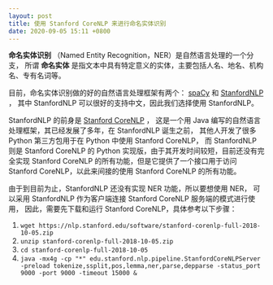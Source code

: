 ```yaml
---
layout: post
title: 使用 Stanford CoreNLP 来进行命名实体识别
date: 2020-09-05 15:11 +0800
---
```


**命名实体识别** （Named Entity Recognition，NER）是自然语言处理的一个分支，
所谓 **命名实体** 是指文本中具有特定意义的实体，主要包括人名、地名、机构名、专有名词等。

目前，命名实体识别做的好的自然语言处理框架有两个：
[spaCy](https://spacy.io/) 和 [StanfordNLP](https://stanfordnlp.github.io/stanfordnlp/) ，
其中 StanfordNLP 可以很好的支持中文，因此我们选择使用 StanfordNLP。

StanfordNLP 的前身是 [Stanford CoreNLP](https://stanfordnlp.github.io/CoreNLP/) ，
这是一个用 Java 编写的自然语言处理框架，其已经发展了多年，在 StanfordNLP 诞生之前，
其他人开发了很多 Python 第三方包用于在 Python 中使用 Stanford CoreNLP，
而 StanfordNLP 则是 Stanford CoreNLP 的 Python 实现版，由于其开发时间较短，目前还没有完全实现
Stanford CoreNLP 的所有功能，但是它提供了一个接口用于访问 Stanford CoreNLP，以此来间接的使用
Stanford CoreNLP 的所有功能。

由于到目前为止，StanfordNLP 还没有实现 NER 功能，所以要想使用 NER，
可以采用 StanfordNLP 作为客户端连接 Stanford CoreNLP 服务端的模式进行使用，
因此，需要先下载和运行 Stanford CoreNLP，具体参考以下步骤：

1. ``wget https://nlp.stanford.edu/software/stanford-corenlp-full-2018-10-05.zip``
2. ``unzip stanford-corenlp-full-2018-10-05.zip``
3. ``cd stanford-corenlp-full-2018-10-05``
4. ``java -mx4g -cp "*" edu.stanford.nlp.pipeline.StanfordCoreNLPServer -preload tokenize,ssplit,pos,lemma,ner,parse,depparse -status_port 9000 -port 9000 -timeout 15000 &``
